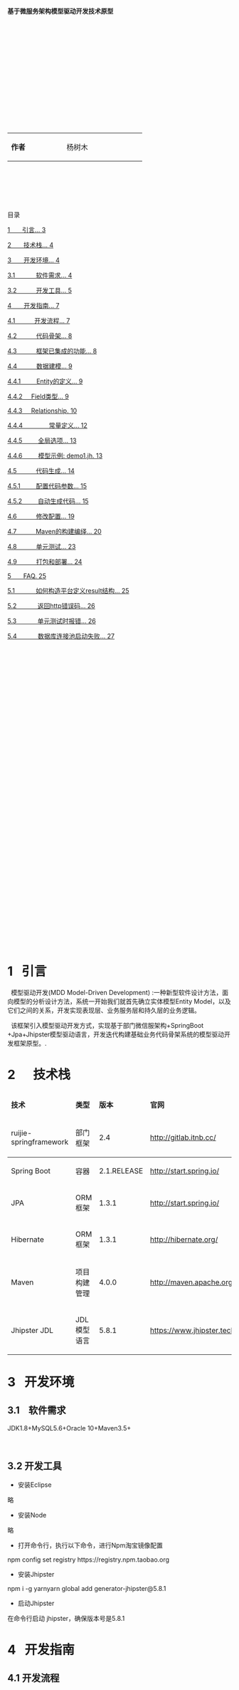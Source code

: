 <html xmlns=http://www.w3.org/1999/xhtml>
<head>   
<meta http-equiv=Content-Type content="text/html;charset=utf-8">

</meta>
</head>

<body>
<p>&nbsp;</p>

<p><strong>&nbsp;</strong></p>
<p><strong>&nbsp;</strong></p>
<p><strong>&nbsp;</strong></p>
<p><strong>&nbsp;</strong></p>
<p><strong>基于微服务架构模型驱动开发技术原型</strong></p>
<p><strong>&nbsp;</strong></p>
<p><strong>&nbsp;</strong></p>
<p><strong>&nbsp;</strong></p>
<p><strong>&nbsp;</strong></p>
<p><strong>&nbsp;</strong></p>
<p><strong>&nbsp;</strong></p>
<p><strong>&nbsp;</strong></p>
<p>&nbsp;</p>
<table>
<tbody>
<tr>
<td width="109">
<p><strong>作者</strong></p>
</td>
<td width="162">
<p>杨树木</p>
</td>
</tr>
</tbody>
</table>
<p>&nbsp;</p>
<p>&nbsp;</p>
<p>&nbsp;</p>
<p>目录</p>
<p><a href="#_Toc5487044">1&nbsp;&nbsp;&nbsp;&nbsp;&nbsp;&nbsp; 引言... 3</a></p>
<p><a href="#_Toc5487045">2&nbsp;&nbsp;&nbsp;&nbsp;&nbsp;&nbsp; 技术栈... 4</a></p>
<p><a href="#_Toc5487046">3&nbsp;&nbsp;&nbsp;&nbsp;&nbsp;&nbsp; 开发环境... 4</a></p>
<p><a href="#_Toc5487047">3.1&nbsp;&nbsp;&nbsp;&nbsp;&nbsp;&nbsp;&nbsp;&nbsp;&nbsp;&nbsp;&nbsp; 软件需求... 4</a></p>
<p><a href="#_Toc5487048">3.2&nbsp;&nbsp;&nbsp;&nbsp;&nbsp;&nbsp;&nbsp;&nbsp;&nbsp;&nbsp; 开发工具... 5</a></p>
<p><a href="#_Toc5487049">4&nbsp;&nbsp;&nbsp;&nbsp;&nbsp;&nbsp; 开发指南... 7</a></p>
<p><a href="#_Toc5487050">4.1&nbsp;&nbsp;&nbsp;&nbsp;&nbsp;&nbsp;&nbsp;&nbsp;&nbsp;&nbsp; 开发流程... 7</a></p>
<p><a href="#_Toc5487051">4.2&nbsp;&nbsp;&nbsp;&nbsp;&nbsp;&nbsp;&nbsp;&nbsp;&nbsp;&nbsp; 代码骨架... 8</a></p>
<p><a href="#_Toc5487052">4.3&nbsp;&nbsp;&nbsp;&nbsp;&nbsp;&nbsp;&nbsp;&nbsp;&nbsp;&nbsp; 框架已集成的功能... 8</a></p>
<p><a href="#_Toc5487053">4.4&nbsp;&nbsp;&nbsp;&nbsp;&nbsp;&nbsp;&nbsp;&nbsp;&nbsp;&nbsp; 数据建模... 9</a></p>
<p><a href="#_Toc5487054">4.4.1&nbsp;&nbsp;&nbsp;&nbsp;&nbsp;&nbsp;&nbsp;&nbsp; Entity的定义... 9</a></p>
<p><a href="#_Toc5487055">4.4.2&nbsp;&nbsp;&nbsp;&nbsp; Field类型... 9</a></p>
<p><a href="#_Toc5487056">4.4.3&nbsp;&nbsp;&nbsp;&nbsp; Relationship. 10</a></p>
<p><a href="#_Toc5487057">4.4.4&nbsp;&nbsp;&nbsp;&nbsp;&nbsp;&nbsp;&nbsp;&nbsp;&nbsp;&nbsp;&nbsp;&nbsp;&nbsp;&nbsp; 常量定义... 12</a></p>
<p><a href="#_Toc5487058">4.4.5&nbsp;&nbsp;&nbsp;&nbsp;&nbsp;&nbsp;&nbsp;&nbsp; 全局选项... 13</a></p>
<p><a href="#_Toc5487059">4.4.6&nbsp;&nbsp;&nbsp;&nbsp;&nbsp;&nbsp;&nbsp;&nbsp; 模型示例: demo1.jh. 13</a></p>
<p><a href="#_Toc5487060">4.5&nbsp;&nbsp;&nbsp;&nbsp;&nbsp;&nbsp;&nbsp;&nbsp;&nbsp;&nbsp; 代码生成... 14</a></p>
<p><a href="#_Toc5487061">4.5.1&nbsp;&nbsp;&nbsp;&nbsp;&nbsp;&nbsp;&nbsp;&nbsp; 配置代码参数... 15</a></p>
<p><a href="#_Toc5487062">4.5.2&nbsp;&nbsp;&nbsp;&nbsp;&nbsp;&nbsp;&nbsp;&nbsp; 自动生成代码... 15</a></p>
<p><a href="#_Toc5487063">4.6&nbsp;&nbsp;&nbsp;&nbsp;&nbsp;&nbsp;&nbsp;&nbsp;&nbsp;&nbsp; 修改配置... 19</a></p>
<p><a href="#_Toc5487064">4.7&nbsp;&nbsp;&nbsp;&nbsp;&nbsp;&nbsp;&nbsp;&nbsp;&nbsp;&nbsp; Maven的构建编绎... 20</a></p>
<p><a href="#_Toc5487065">4.8&nbsp;&nbsp;&nbsp;&nbsp;&nbsp;&nbsp;&nbsp;&nbsp;&nbsp;&nbsp; 单元测试... 23</a></p>
<p><a href="#_Toc5487066">4.9&nbsp;&nbsp;&nbsp;&nbsp;&nbsp;&nbsp;&nbsp;&nbsp;&nbsp;&nbsp; 打包和部署... 24</a></p>
<p><a href="#_Toc5487067">5&nbsp;&nbsp;&nbsp;&nbsp;&nbsp;&nbsp; FAQ. 25</a></p>
<p><a href="#_Toc5487068">5.1&nbsp;&nbsp;&nbsp;&nbsp;&nbsp;&nbsp;&nbsp;&nbsp;&nbsp;&nbsp;&nbsp; 如何构造平台定义result结构... 25</a></p>
<p><a href="#_Toc5487069">5.2&nbsp;&nbsp;&nbsp;&nbsp;&nbsp;&nbsp;&nbsp;&nbsp;&nbsp;&nbsp;&nbsp; 返回http错误码... 26</a></p>
<p><a href="#_Toc5487070">5.3&nbsp;&nbsp;&nbsp;&nbsp;&nbsp;&nbsp;&nbsp;&nbsp;&nbsp;&nbsp;&nbsp; 单元测试时报错... 26</a></p>
<p><a href="#_Toc5487071">5.4&nbsp;&nbsp;&nbsp;&nbsp;&nbsp;&nbsp;&nbsp;&nbsp;&nbsp;&nbsp;&nbsp; 数据库连接池启动失败... 27</a></p>
<p><strong>&nbsp;</strong></p>
<p><strong>&nbsp;</strong></p>
<p><strong>&nbsp;</strong></p>
<p><strong>&nbsp;</strong></p>
<p><strong>&nbsp;</strong></p>
<p>&nbsp;</p>
<p>&nbsp;</p>
<p>&nbsp;</p>
<p>&nbsp;</p>
<p>&nbsp;</p>
<p>&nbsp;</p>
<p>&nbsp;</p>
<p>&nbsp;</p>
<p>&nbsp;</p>
<p>&nbsp;</p>
<p>&nbsp;</p>
<p>&nbsp;</p>
<p>&nbsp;</p>
<p>&nbsp;</p>
<p>&nbsp;</p>
<p>&nbsp;</p>
<p>&nbsp;</p>
<h1><a name="_Toc5487044"></a>1&nbsp;&nbsp; 引言</h1>
<p>&nbsp;&nbsp;模型驱动开发(MDD Model-Driven Development) :一种新型软件设计方法，面向模型的分析设计方法，系统一开始我们就首先确立实体模型Entity Model，以及它们之间的关系，开发实现表现层、业务服务层和持久层的业务逻辑。</p>
<p>&nbsp;&nbsp;该框架引入模型驱动开发方式，实现基于部门微信服架构+SpringBoot +Jpa+Jhipster模型驱动语言，开发迭代构建基础业务代码骨架系统的模型驱动开发框架原型。.</p>
<h1><a name="_Toc5487045"></a>2&nbsp;&nbsp;&nbsp;&nbsp;&nbsp; 技术栈</h1>
<table width="671">
<thead>
<tr>
<td width="151">
<p><strong>技术</strong></p>
</td>
<td>
<p><strong>类型</strong></p>
</td>
<td>
<p><strong>版本</strong></p>
</td>
<td>
<p><strong>官网</strong></p>
</td>
</tr>
<tr>
<td width="151">
<p>ruijie-springframework</p>
</td>
<td>
<p>部门框架</p>
</td>
<td>
<p>2.4</p>
</td>
<td>
<p><a href="http://start.spring.io/">http://gitlab.itnb.cc/</a></p>
</td>
</tr>
</thead>
<tbody>
<tr>
<td width="151">
<p>Spring Boot</p>
</td>
<td>
<p>容器</p>
</td>
<td>
<p>2.1.RELEASE</p>
</td>
<td>
<p><a href="http://start.spring.io/">http://start.spring.io/</a></p>
</td>
</tr>
<tr>
<td width="151">
<p>JPA</p>
</td>
<td>
<p>ORM框架</p>
</td>
<td>
<p>1.3.1</p>
</td>
<td>
<p><a href="http://start.spring.io/">http://start.spring.io/</a></p>
</td>
</tr>
<tr>
<td width="151">
<p>Hibernate</p>
</td>
<td>
<p>ORM框架</p>
</td>
<td>
<p>1.3.1</p>
</td>
<td>
<p><a href="http://hibernate.org/">http://hibernate.org/</a></p>
</td>
</tr>
<tr>
<td width="151">
<p>Maven</p>
</td>
<td>
<p>项目构建管理</p>
</td>
<td>
<p>4.0.0</p>
</td>
<td>
<p><a href="http://maven.apache.org/">http://maven.apache.org</a></p>
</td>
</tr>
<tr>
<td width="151">
<p>Jhipster JDL</p>
</td>
<td>
<p>JDL模型语言</p>
</td>
<td>
<p>5.8.1</p>
</td>
<td>
<p><a href="https://www.jhipster.tech/">https://www.jhipster.tech/</a></p>
</td>
</tr>
</tbody>
</table>
<h1><a name="_Toc5487046"></a>3&nbsp;&nbsp; 开发环境</h1>
<h2><a name="_Toc5487047"></a>3.1&nbsp;&nbsp;&nbsp; 软件需求</h2>
<p>JDK1.8+MySQL5.6+Oracle 10+Maven3.5+</p>
<p>&nbsp;</p>
<h2><a name="_Toc5487048"></a><a name="_Toc480875847"></a><a name="_Toc467684223"></a>3.2 开发工具</h2>
<ul>
<li>安装Eclipse</li>
</ul>
<p>略</p>
<ul>
<li>安装Node</li>
</ul>
<p>略</p>
<ul>
<li>打开命令行，执行以下命令，进行Npm淘宝镜像配置</li>
</ul>
<p>npm config set registry https://registry.npm.taobao.org</p>
<ul>
<li>安装Jhipster</li>
</ul>
<p>npm i -g yarnyarn global add generator-jhipster@5.8.1</p>
<ul>
<li>启动Jhipster</li>
</ul>
<p>在命令行启动 jhipster，确保版本号是5.8.1</p>
<h1><a name="_Toc5487049"></a>4&nbsp;&nbsp; 开发指南</h1>
<h2><a name="_Toc5487050"></a>4.1 开发流程</h2>
<p>&nbsp;</p>
<p>&nbsp;&nbsp;&nbsp; 微服务平台除了引入成熟的技术栈，同时也将目前微服务社区的模型驱动代码生成方案引入到项目中，提高开发效率，降低开发成本，同时减轻开发人员的重复工作。上图中蓝色的部分是可以按照平台开发的指引自动构建完成。</p>
<ol>
<li>代码骨架：基于Spring Boot的单体服务架构</li>
<li>数据建模：基于JDL语法，模型驱动开发</li>
<li>生成代码：应用建模文件，生成SSH的业务代码</li>
<li>修改配置：针对不同的环境修改配置文件，连接基础服务</li>
<li>CRUD测试：使用Junit单元测试测试所有的接口</li>
<li>业务开发：在上述工作完成的基础上，开发人员可以着手开始业务开发</li>
<li>单元测试：业务开发的同时通过单元测试可以本地完成功能测试</li>
<li>打包部署：平台提供基于maven Jar打包部署方案</li>
</ol>
<p>对于1-6的步骤，可以通过模型驱动指引快速的得到一个包含所有领域对象CRUD功能、包括单元测试在内的代码。</p>
<h2><a name="_Toc5487051"></a>4.2 代码骨架</h2>
<p>微服务骨架的生成依赖于generator-jhipster，下载骨架地址</p>
<p>部门gitlab: 地址：<a href="http://gitlab.itnb.cc/">http://gitlab.itnb.cc/</a></p>
<p>实际项目直接修改将骨架的项目名和包名为实际的项目,可以批量替换骨架的appdemo名称为实际项目名称即可.</p>
<h2><a name="_Toc5487052"></a><a name="_Toc5301284"></a>4.3 框架已集成的功能</h2>
<p>微服务模型驱动骨架已完成功能集成如下:</p>
<ul>
<li>支持模型JDL建模,自动构造生成业务逻辑代码</li>
<li>支持集成部门功能组件ruijie-springframework,单点登陆验证,微服务网关注册等</li>
<li>支持数据基础操作增删改查询CRUD</li>
<li>支持单元测试CRUD</li>
<li>支持数据业务层标准接口实现定义,数据分层</li>
<li>接口数据DTO封装</li>
<li>支持数据分页查询</li>
<li>支持标准Http状态返回码</li>
<li>支持部门Result结构自己定义返回</li>
</ul>
<h2><a name="_Toc5487053"></a>4.4 数据建模</h2>
<p>业务建模是骨架开发基础，以下描述一个数据模型建型具体过程相关开发过程.</p>
<h3><a name="_Toc5487054"></a>4.4.1&nbsp; Entity的定义</h3>
<p>entity &lt;entity name&gt; {</p>
<p>&nbsp; &lt;field name&gt; &lt;type&gt; [&lt;validation&gt;*]</p>
<p>}</p>
<p>&nbsp;&nbsp;&nbsp; &lt;entity name&gt;&nbsp; 是指 Entity 的名称</p>
<p>&nbsp;&nbsp;&nbsp; &lt;field name&gt;&nbsp; 是指字段的名称</p>
<p>&nbsp;&nbsp;&nbsp; &lt;type&gt; 是指JHipster支持的字段类型</p>
<p>&nbsp;&nbsp;&nbsp; &lt;validation&gt; 字段的校验规范，可选输入。</p>
<ul>
<li>一个简单的示例</li>
</ul>
<p>entity D {</p>
<p>&nbsp; lastname String required,</p>
<p>&nbsp; firstname String required,</p>
<p>&nbsp; address String required maxlength(100),</p>
<p>&nbsp; age Integer required min(18)</p>
<p>}</p>
<h3><a name="_Toc5487055"></a>4.4.2&nbsp;&nbsp;&nbsp;&nbsp; Field类型</h3>
<p>Field类型、Java类型、数据库类型的对应关系</p>
<table>
<tbody>
<tr>
<td width="105">
<p>Jhipster类型</p>
</td>
<td width="105">
<p>Java类型</p>
</td>
<td width="102">
<p>CockRoach</p>
<p>数据库类型</p>
</td>
<td width="213">
<p>支持的校验规则</p>
</td>
</tr>
<tr>
<td width="105">
<p>Integer</p>
</td>
<td width="105">
<p>Integer</p>
</td>
<td width="102">
<p>INT</p>
</td>
<td width="213">
<p>required, min, max</p>
</td>
</tr>
<tr>
<td width="105">
<p>Long</p>
</td>
<td width="105">
<p>Long</p>
</td>
<td width="102">
<p>BIGINT</p>
</td>
<td width="213">
<p>required, min, max</p>
</td>
</tr>
<tr>
<td width="105">
<p>BigDecimal</p>
</td>
<td width="105">
<p>BigDecimal</p>
</td>
<td width="102">
<p>DECIMAL(10,2)</p>
</td>
<td width="213">
<p>required, min, max</p>
</td>
</tr>
<tr>
<td width="105">
<p>Float</p>
</td>
<td width="105">
<p>Float</p>
</td>
<td width="102">
<p>REAL</p>
</td>
<td width="213">
<p>required, min, max</p>
</td>
</tr>
<tr>
<td width="105">
<p>Double</p>
</td>
<td width="105">
<p>Double</p>
</td>
<td width="102">
<p>DOUBLE PRECISION</p>
</td>
<td width="213">
<p>required, min, max</p>
</td>
</tr>
<tr>
<td width="105">
<p>Boolean</p>
</td>
<td width="105">
<p>Boolean</p>
</td>
<td width="102">
<p>BOOL</p>
</td>
<td width="213">
<p>required</p>
</td>
</tr>
<tr>
<td width="105">
<p>String</p>
</td>
<td width="105">
<p>String</p>
</td>
<td width="102">
<p>STRING</p>
</td>
<td width="213">
<p>required, minlength, maxlength, pattern</p>
</td>
</tr>
<tr>
<td width="105">
<p>LocalDate</p>
</td>
<td width="105">
<p>LocalDate</p>
</td>
<td width="102">
<p>DATE</p>
</td>
<td width="213">
<p>required</p>
</td>
</tr>
<tr>
<td width="105">
<p>ZonedDateTime</p>
</td>
<td width="105">
<p>ZonedDateTime</p>
</td>
<td width="102">
<p>TIMESTAMP</p>
</td>
<td width="213">
<p>required</p>
</td>
</tr>
<tr>
<td width="105">
<p>Instant</p>
</td>
<td width="105">
<p>Instant</p>
</td>
<td width="102">
<p>TIMESTAMP</p>
</td>
<td width="213">
<p>required</p>
</td>
</tr>
<tr>
<td width="105">
<p>TextBlob</p>
</td>
<td width="105">
<p>String</p>
</td>
<td width="102">
<p>STRING</p>
</td>
<td width="213">
<p>required</p>
</td>
</tr>
</tbody>
</table>
<h3><a name="_Toc5487056"></a>4.4.3&nbsp;&nbsp;&nbsp;&nbsp; Relationship</h3>
<ul>
<li>Relationship的定义格式</li>
</ul>
<p>relationship (OneToMany | ManyToOne | OneToOne | ManyToMany) {</p>
<p>&nbsp; &lt;from entity&gt;[{&lt;relationship name&gt;[(&lt;display field&gt;)]}] to &lt;to entity&gt;[{&lt;relationship name&gt;[(&lt;display field&gt;)]}]</p>
<p>}</p>
<ul>
<li>可以定义的类型包括 (OneToMany | ManyToOne| OneToOne | ManyToMany)，这些类型和Hibernate中的定义一致。</li>
<li>One-to-One (双向关联)</li>
</ul>
<p>entity Driver</p>
<p>entity Car</p>
<p>relationship OneToOne {</p>
<p>&nbsp; Car{driver} to Driver{car}</p>
<p>}</p>
<ul>
<li>One-to-One (单向关联)</li>
</ul>
<p>entity Citizen</p>
<p>entity Passport</p>
<p>relationship OneToOne {</p>
<p>&nbsp; Citizen{passport} to Passport</p>
<p>}</p>
<ul>
<li>One-to-Many (双向关联)</li>
</ul>
<p>entity Owner</p>
<p>entity Car</p>
<p>relationship OneToMany {</p>
<p>&nbsp; Owner{car} to Car{owner}</p>
<p>}</p>
<ul>
<li>One-to-Many (单向关联)</li>
</ul>
<p>entity Owner</p>
<p>entity Car</p>
<p>relationship ManyToOne {</p>
<p>&nbsp; Car{owner} to Owner</p>
<p>}</p>
<ul>
<li>Many-To-One</li>
</ul>
<p>entity Owner</p>
<p>entity Car</p>
<p>relationship ManyToOne {</p>
<p>&nbsp; Car{owner} to Owner</p>
<p>}</p>
<ul>
<li>Many-To-Many</li>
</ul>
<p>entity Driver</p>
<p>entity Car</p>
<p>relationship ManyToMany {</p>
<p>&nbsp; Car{driver} to Driver{car}</p>
<p>}</p>
<ul>
<li>不建议使用ManyToMany，建议使用两个ManyToOne的关联来表达，以保持良好的扩展性</li>
<li>&lt;from entity&gt; 是关联的源Entity</li>
<li>&lt;to entity&gt; 是关联的目标Entity</li>
<li>&lt;relationship name&gt; 是指当前Entity对目标Entity关联关系挂有时命名，</li>
<li>&lt;display field&gt; 通常用于定义Entity除了代理主键外的关键标识字段，默认值为ID。这个设置会为DTO增加一个用于友好显示的字段</li>
<li>required 表示该关联关系是否必须</li>
<li>以下是一个简单的示例，Relationship的关系会应用于生成Liquibase的外键约束，生成符合Hibernate规范的Domain对象关联关系。</li>
</ul>
<p>entity Book</p>
<p>entity Author {</p>
<p>&nbsp; name String required</p>
<p>}</p>
<p>relationship OneToMany {</p>
<p>&nbsp; Author{book} to Book{writer(name) required}</p>
<p>}</p>
<h3><a name="_Toc5487057"></a>4.4.4&nbsp;&nbsp;&nbsp;&nbsp; 常量定义</h3>
<p>DEFAULT_MIN_LENGTH = 1</p>
<p>DEFAULT_MAX_LENGTH = 42</p>
<p>DEFAULT_MIN_BYTES = 20</p>
<p>DEFAULT_MAX_BYTES = 40</p>
<p>DEFAULT_MIN = 0</p>
<p>DEFAULT_MAX = 41</p>
<p>&nbsp;</p>
<p>entity A {</p>
<p>&nbsp; name String minlength(DEFAULT_MIN_LENGTH) maxlength(DEFAULT_MAX_LENGTH)</p>
<p>&nbsp; content TextBlob minbytes(DEFAULT_MIN_BYTES) maxbytes(DEFAULT_MAX_BYTES)</p>
<p>&nbsp; count Integer min(DEFAULT_MIN) max(DEFAULT_MAX)</p>
<p>}</p>
<h3><a name="_Toc5487058"></a>4.4.5&nbsp; 全局选项</h3>
<p>当前规范约定全局选项统一使用此配置，禁止修改</p>
<p>paginate * with pagination</p>
<p>service * with serviceImpl</p>
<p>dto * with mapstruct</p>
<h3><a name="_Toc5487059"></a>4.4.6&nbsp; 模型示例: demo1.jh</h3>
<p>entity Customer {</p>
<p>firstName String required minlength(1) maxlength(20),</p>
<p>&nbsp;&nbsp;&nbsp; lastName String required minlength(1) maxlength(20),</p>
<p>&nbsp;&nbsp;&nbsp; age Integer required min(0) max(200),</p>
<p>&nbsp;&nbsp;&nbsp; active Boolean required,</p>
<p>&nbsp;&nbsp;&nbsp; emailAddress String required minlength(1) maxlength(100),</p>
<p>&nbsp;&nbsp;&nbsp; dateOfBirth Instant,</p>
<p>&nbsp;&nbsp;&nbsp; country String required minlength(1) maxlength(20),</p>
<p>&nbsp;&nbsp;&nbsp; city String required minlength(1) maxlength(20),</p>
<p>&nbsp;&nbsp;&nbsp; street String required minlength(1) maxlength(200),</p>
<p>}</p>
<p>&nbsp;</p>
<p>entity Product {</p>
<p>&nbsp;&nbsp;&nbsp; code String required minlength(1) maxlength(50),</p>
<p>&nbsp;&nbsp;&nbsp; shortName String required minlength(1) maxlength(50),</p>
<p>&nbsp;&nbsp;&nbsp; longName String required minlength(1) maxlength(200),</p>
<p>&nbsp;&nbsp;&nbsp; description String required minlength(1) maxlength(200)</p>
<p>}</p>
<p>entity CustomerProduct {</p>
<p>&nbsp;&nbsp;&nbsp; amount Integer</p>
<p>}</p>
<p>relationship ManyToOne {</p>
<p>&nbsp;&nbsp;&nbsp; Customer{manager(emailAddress)} to Customer</p>
<p>}</p>
<p>relationship ManyToOne {</p>
<p>&nbsp;&nbsp;&nbsp; CustomerProduct{customer(emailAddress)} to Customer,</p>
<p>&nbsp;&nbsp;&nbsp; CustomerProduct{product(code)} to Product</p>
<p>}</p>
<p>paginate * with pagination</p>
<p>service * with serviceImpl</p>
<p>dto * with mapstruct</p>
<h2><a name="_Toc5487060"></a>4.5 代码生成</h2>
<p>在项目根文件夹（即pom.xml所在的文件夹）,执行如下操作.</p>
<h3><a name="_Toc5487061"></a>4.5.1&nbsp; 配置代码参数</h3>
<p>如果第一次生成，可以修改<strong>.yo-rc.json</strong>代码生成项目包名和项目名。</p>
<h3><a name="_Toc5487062"></a>4.5.2&nbsp; 自动生成代码</h3>
<p>使用命令行 jhipster import-jdl xxx.jh生成代码</p>
<p>一个Entity对应的代码文件包括：</p>
<ul>
<li>src\main\java\cn\com\ruijie\it\demo1\domain\CustomerProduct.java</li>
</ul>
<p>&nbsp;</p>
<ul>
<li>src\main\java\cn\com\ruijie\it\demo1\repository\CustomerProductRepository.java</li>
</ul>
<p>&nbsp;</p>
<ul>
<li>src\main\java\cn\com\ruijie\it\demo1\web\rest\CustomerProductResource.java</li>
</ul>
<p>&nbsp;</p>
<ul>
<li>src\main\java\cn\com\ruijie\it\demo1\service\CustomerProductService.java</li>
</ul>
<p>&nbsp;</p>
<ul>
<li>src\main\java\cn\com\ruijie\it\demo1\service\impl\CustomerProductServiceImpl.java</li>
</ul>
<p>&nbsp;</p>
<ul>
<li>src\main\java\cn\com\ruijie\it\demo1\service\dto\CustomerProductDTO.java</li>
</ul>
<p>&nbsp;</p>
<ul>
<li>src\main\java\cn\com\ruijie\it\demo1\service\mapper\CustomerProductMapper.java</li>
</ul>
<p>&nbsp;</p>
<ul>
<li>src\test\java\cn\com\ruijie\it\demo1\web\rest\CustomerProductResourceIntTest.java</li>
</ul>
<h2><a name="_Toc5487063"></a>4.6 修改配置</h2>
<p>修改的配置包括 application.properties 和 application-uat.properties，application-pro.properties配置数据库的地址。</p>
<p>log4j2.xml配置日志，默认北京的日志框架配置kafka的话，会同时写入日志到统一服务器。</p>
<p>application.properties配置：</p>
<p>&nbsp;</p>
<h2><a name="_Toc5487064"></a>4.7 Maven的构建编绎</h2>
<p>下载的代码骨架，只有包含骨架的源码，因此在执行单元测试或启动项目之前，一定要先进行Maven构建编绎，生成依赖包。</p>
<p>从左侧项目视图，在项目上，使用鼠标右键，选择Run As-&gt;Maven build</p>
<p>第一次会显示，如下界面：</p>
<p>填写说明如下：</p>
<p>Name：Package</p>
<p>Base directory：${selected_resource_loc}</p>
<p>Goals：clean install -DskipTests -Dcheckstyle.skip</p>
<p>点击Apply，然后点击Run，执行打包，打包成功后，可以在项目子目录target找到打包文件</p>
<h2><a name="_Toc5487065"></a>4.8 单元测试</h2>
<p>项目编绎成功后，可以左侧项目视图，右键菜单，执行单元测试： ，在项目上，使用鼠标右键，选择Run As-&gt;JUnit test</p>
<h2><a name="_Toc5487066"></a>4.9 打包和部署</h2>
<p>通过maven管理打包发布。</p>
<ul>
<li>使用命令 mvn clean package 或者使用IDE的菜单，如果要跳过单元测试则加上参数 &ndash;DskipTests</li>
</ul>
<p>和Maven的构建编绎是一样的。都是生成jar包。</p>
<ul>
<li>使用 java -jar appdemo-sevice-1.0-SNAPSHOT.jar 运行部署包</li>
</ul>
<p>如果端口冲突则可以加上参数&nbsp; --server.port=xxxxx</p>
<p>&nbsp;</p>
<ul>
<li>使用浏览器访问</li>
<li><a href="http://localhost:8990/api/my-addresses?page=0&amp;size=20&amp;sort=id,asc">http://localhost:8990/api/my-addresses?page=0&amp;size=20&amp;sort=id,asc</a></li>
</ul>
<p>对外rest接口，返回200就是成功。</p>
<p>&nbsp;</p>
<h1><a name="_Toc5487067"></a>5&nbsp;&nbsp; FAQ</h1>
<h2><a name="_Toc5487068"></a>5.1&nbsp; 如何构造平台定义result结构</h2>
<p><strong>【问题现象】返回如下平台结构</strong></p>
<p>{<br /> &nbsp;&nbsp;&nbsp;"status":"200",<br /> &nbsp;&nbsp;&nbsp;"err":"",<br /> &nbsp;&nbsp;&nbsp;data:null<br /> }</p>
<p><strong>【解决方案】</strong></p>
<p>开发人员只需要在直接在rest返回输出时，定义返回result即可</p>
<h2><a name="_Toc5487069"></a>5.2&nbsp; 返回http错误码</h2>
<p><strong>【问题现象】</strong></p>
<p><strong>返回http状态码</strong></p>
<p><strong>【解决方案】</strong></p>
<p>骨架已集成，http返回错误码，只需要AppCode定义如下：</p>
<p><strong>public</strong> <strong>static</strong> <strong>final</strong> AppDemoAppCode <strong><em>INPUT_NULL</em></strong> = <strong>new</strong> AppDemoAppCode(HttpStatus.<strong><em>BAD_REQUEST</em></strong>, "请求参数为空", "input is null",</p>
<p>&nbsp;&nbsp;&nbsp;&nbsp;&nbsp;&nbsp;&nbsp;&nbsp;&nbsp;&nbsp;&nbsp; "001");</p>
<p>&nbsp;</p>
<p>Rest层直接使用：</p>
<p>&nbsp;if (myAddressDTO.getId() == null) {</p>
<p>&nbsp;&nbsp;&nbsp;&nbsp;&nbsp;&nbsp;&nbsp;&nbsp;&nbsp;&nbsp;&nbsp; throw AppDemoAppCode.INPUT_NULL.toMsfException();</p>
<p>&nbsp;}</p>
<h2><a name="_Toc5487070"></a>5.3&nbsp; 单元测试时报错</h2>
<p><strong>【问题现象】</strong></p>
<p>&nbsp;java.lang.IllegalStateException: Failed to load ApplicationContext</p>
<p>&nbsp;&nbsp;&nbsp; at org.springframework.test.context.cache.DefaultCacheAwareContextLoaderDelegate.loadContext(DefaultCacheAwareContextLoaderDelegate.java:125)</p>
<p>&nbsp;&nbsp;&nbsp; at org.springframework.test.context.support.DefaultTestContext.getApplicationContext(DefaultTestContext.java:108)</p>
<p>&nbsp;&nbsp;&nbsp; at org.springframework.test.context.web.ServletTestExecutionListener.setUpRequestContextIfNecessary(ServletTestExecutionListener.java:190) R)]</p>
<p>&nbsp;</p>
<p><strong>【解决方案】</strong></p>
<p><strong>先maven构造build编绎项目，再执行单元测试。</strong></p>
<h2><a name="_Toc5487071"></a>5.4&nbsp; 数据库连接池启动失败</h2>
<p><strong>【问题现象】</strong></p>
<p><strong>数据库连接池,依赖北京单点登陆组件,未配置环境变量,则会启动失败</strong></p>
<p><strong>【解决方案】</strong></p>
<p>配置环境变量，env后，再运行，如果还是不生效，有些环境需要重启电脑。</p>
<p>&nbsp;</p>

</body>
</html>
